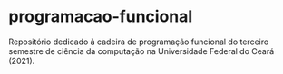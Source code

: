 # programacao-funcional
Repositório dedicado à cadeira de programação funcional do terceiro semestre de ciência da computação na Universidade Federal do Ceará (2021).
